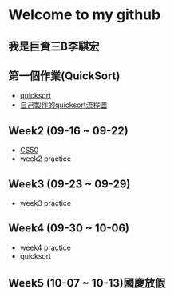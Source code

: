 # Welcome to my github
 ## 我是巨資三B李騏宏
 ## 第一個作業(QuickSort)
  * [quicksort](https://github.com/MorrisLee000/Practice/blob/master/Week4/quicksort.ipynb)
  * [自己製作的quicksort流程圖](https://github.com/MorrisLee000/Practice/blob/master/Week4/readme.md)
 ## Week2 (09-16 ~ 09-22)
  * [CS50](https://github.com/MorrisLee000/Practice/blob/master/Week2/CS50%20url)
  * week2 practice
 ## Week3 (09-23 ~ 09-29)
  * week3 practice
 ## Week4 (09-30 ~ 10-06)
  * week4 practice
  * quicksort
 ## Week5 (10-07 ~ 10-13)國慶放假

